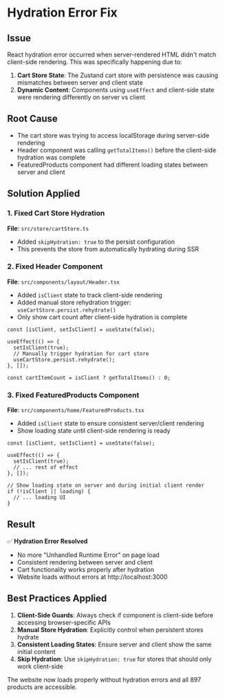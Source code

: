 # Hydration Error Fix

## Issue
React hydration error occurred when server-rendered HTML didn't match client-side rendering. This was specifically happening due to:

1. **Cart Store State**: The Zustand cart store with persistence was causing mismatches between server and client state
2. **Dynamic Content**: Components using `useEffect` and client-side state were rendering differently on server vs client

## Root Cause
- The cart store was trying to access localStorage during server-side rendering
- Header component was calling `getTotalItems()` before the client-side hydration was complete
- FeaturedProducts component had different loading states between server and client

## Solution Applied

### 1. Fixed Cart Store Hydration
**File**: `src/store/cartStore.ts`
- Added `skipHydration: true` to the persist configuration
- This prevents the store from automatically hydrating during SSR

### 2. Fixed Header Component
**File**: `src/components/layout/Header.tsx`
- Added `isClient` state to track client-side rendering
- Added manual store rehydration trigger: `useCartStore.persist.rehydrate()`
- Only show cart count after client-side hydration is complete

```tsx
const [isClient, setIsClient] = useState(false);

useEffect(() => {
  setIsClient(true);
  // Manually trigger hydration for cart store
  useCartStore.persist.rehydrate();
}, []);

const cartItemCount = isClient ? getTotalItems() : 0;
```

### 3. Fixed FeaturedProducts Component
**File**: `src/components/home/FeaturedProducts.tsx`
- Added `isClient` state to ensure consistent server/client rendering
- Show loading state until client-side rendering is ready

```tsx
const [isClient, setIsClient] = useState(false);

useEffect(() => {
  setIsClient(true);
  // ... rest of effect
}, []);

// Show loading state on server and during initial client render
if (!isClient || loading) {
  // ... loading UI
}
```

## Result
✅ **Hydration Error Resolved**
- No more "Unhandled Runtime Error" on page load
- Consistent rendering between server and client
- Cart functionality works properly after hydration
- Website loads without errors at http://localhost:3000

## Best Practices Applied
1. **Client-Side Guards**: Always check if component is client-side before accessing browser-specific APIs
2. **Manual Store Hydration**: Explicitly control when persistent stores hydrate
3. **Consistent Loading States**: Ensure server and client show the same initial content
4. **Skip Hydration**: Use `skipHydration: true` for stores that should only work client-side

The website now loads properly without hydration errors and all 897 products are accessible.